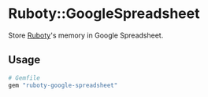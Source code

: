 # Ruboty::GoogleSpreadsheet

Store [Ruboty](https://github.com/r7kamura/ruboty/)'s memory in Google Spreadsheet.

## Usage

```ruby
# Gemfile
gem "ruboty-google-spreadsheet"
```
